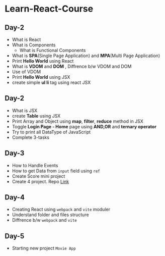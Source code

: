 # Learn-React-Course

## Day-2

- What is React
- What is Components
   - What is Functional Components
- What is __SPA__(Single Page Application) and __MPA__(Multi Page Application)
- Print __Hello World__ using React
- What is __VDOM__ and __DOM__ , Diffrence b/w VDOM and DOM
- Use of VDOM
- Print __Hello World__ using JSX
- create simple __ul li__ tag using react JSX

## Day-2

- What is JSX
- create __Table__ using JSX
- Print Array and Object using __map__, __filter__, __reduce__ method in JSX
- Toggle __Login Page - Home__ page using __AND,OR__ and __ternary operator__
- Try to print all DataType of JavaScript
- Complete 3-tasks

## Day-3

- How to Handle Events
- How to get Data from `input` field using `ref`
- Create Score mini project
- Create 4 project. Repo [Link](https://github.com/rishiirajanand/Small-Project-ReactJsCND)

## Day-4

- Creating React using `webpack` and `vite` moduler
- Understand folder and files structure
- Diffrence b/w `webpack` and `vite`

## Day-5

- Starting new project `Movie App`
